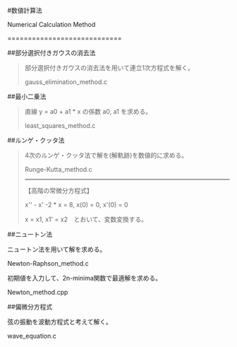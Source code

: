 #数値計算法
<p>Numerical Calculation Method</p>
============================

##部分選択付きガウスの消去法
<blockquote>
<p>部分選択付きガウスの消去法を用いて連立1次方程式を解く。</p>
gauss_elimination_method.c
</blockquote>

##最小二乗法
<blockquote>
<p>直線 y = a0 + a1 * x の係数 a0, a1 を求める。</p>
least_squares_method.c
</blockquote>

##ルンゲ・クッタ法
<blockquote>
<p>4次のルンゲ・クッタ法で解を(解軌跡)を数値的に求める。</p>
<p>Runge-Kutta_method.c</p>
<hr>
【高階の常微分方程式】
<p>x'' - x' -2 * x = 8, x(0) = 0, x'(0) = 0</p>
<p>x = x1, x1' = x2　とおいて、変数変換する。</p>
</hr>
</blockquote>

##ニュートン法
<p>ニュートン法を用いて解を求める。</p>
Newton-Raphson_method.c
<p>初期値を入力して、2n-minima関数で最適解を求める。</p>
Newton_method.cpp

##偏微分方程式
<p>弦の振動を波動方程式と考えて解く。</p>
wave_equation.c
